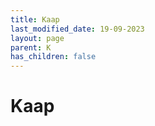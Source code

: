 ```yaml
---
title: Kaap
last_modified_date: 19-09-2023
layout: page
parent: K
has_children: false
---
```


Kaap
====

